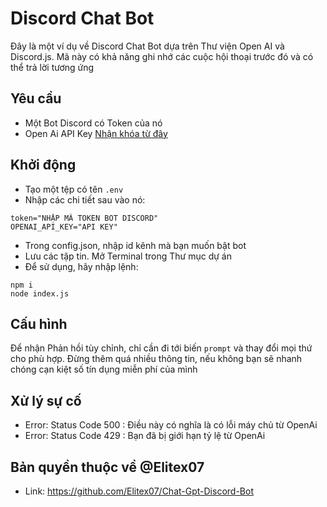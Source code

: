 # Discord Chat Bot
Đây là một ví dụ về Discord Chat Bot dựa trên Thư viện Open AI và Discord.js. Mã này có khả năng ghi nhớ các cuộc hội thoại trước đó và có thể trả lời tương ứng

## Yêu cầu
- Một Bot Discord có Token của nó
- Open Ai API Key [Nhận khóa từ đây](https://platform.openai.com)

## Khởi động
- Tạo một tệp có tên `.env`
- Nhập các chi tiết sau vào nó:
```
token="NHẬP MÃ TOKEN BOT DISCORD"
OPENAI_API_KEY="API KEY"
```
- Trong config.json, nhập id kênh mà bạn muốn bật bot
- Lưu các tập tin. Mở Terminal trong Thư mục dự án
- Để sử dụng, hãy nhập lệnh:
```
npm i
node index.js
```

## Cấu hình
Để nhận Phản hồi tùy chỉnh, chỉ cần đi tới biến `prompt` và thay đổi mọi thứ cho phù hợp. Đừng thêm quá nhiều thông tin, nếu không bạn sẽ nhanh chóng cạn kiệt số tín dụng miễn phí của mình

## Xử lý sự cố
- Error: Status Code 500 : Điều này có nghĩa là có lỗi máy chủ từ OpenAi
- Error: Status Code 429 : Bạn đã bị giới hạn tỷ lệ từ OpenAi

## Bản quyền thuộc về @Elitex07
- Link: https://github.com/Elitex07/Chat-Gpt-Discord-Bot

